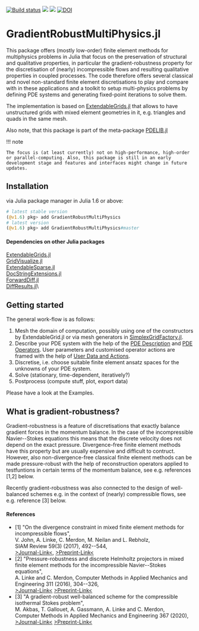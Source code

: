 [![Build status](https://github.com/chmerdon/GradientRobustMultiPhysics.jl/workflows/linux-macos-windows/badge.svg)](https://github.com/chmerdon/GradientRobustMultiPhysics.jl/actions)
[![](https://img.shields.io/badge/docs-stable-blue.svg)](https://chmerdon.github.io/GradientRobustMultiPhysics.jl/stable/index.html)
[![](https://img.shields.io/badge/docs-dev-blue.svg)](https://chmerdon.github.io/GradientRobustMultiPhysics.jl/dev/index.html)
[![DOI](https://zenodo.org/badge/229078096.svg)](https://zenodo.org/badge/latestdoi/229078096)

# GradientRobustMultiPhysics.jl

This package offers (mostly low-order) finite element methods for multiphysics problems in Julia that focus on the preservation of structural and qualitative properties, in particular the gradient-robustness property for the discretisation of (nearly) incompressible flows and resulting qualitative properties in coupled processes. The code therefore offers several classical and novel non-standard finite element discretisations to play and compare with in these applications and a toolkit to setup multi-physics problems by defining PDE systems and generating fixed-point iterations to solve them.

The implementation is based on [ExtendableGrids.jl](https://github.com/j-fu/ExtendableGrids.jl) that allows to have unstructured grids with mixed element geometries in it, e.g. triangles and quads in the same mesh.

Also note, that this package is part of the meta-package [PDELIB.jl](https://github.com/WIAS-BERLIN/PDELib.jl)

!!! note

    The focus is (at least currently) not on high-performance, high-order or parallel-computing. Also, this package is still in an early development stage and features and interfaces might change in future updates.
    

## Installation
via Julia package manager in Julia 1.6 or above:

```julia
# latest stable version
(@v1.6) pkg> add GradientRobustMultiPhysics
# latest version
(@v1.6) pkg> add GradientRobustMultiPhysics#master
```

#### Dependencies on other Julia packages

[ExtendableGrids.jl](https://github.com/j-fu/ExtendableGrids.jl)\
[GridVisualize.jl](https://github.com/j-fu/GridVisualize.jl)\
[ExtendableSparse.jl](https://github.com/j-fu/ExtendableSparse.jl)\
[DocStringExtensions.jl](https://github.com/JuliaDocs/DocStringExtensions.jl)\
[ForwardDiff.jl](https://github.com/JuliaDiff/ForwardDiff.jl)\
[DiffResults.jl](https://github.com/JuliaDiff/DiffResults.jl)\



## Getting started

The general work-flow is as follows:

1. Mesh the domain of computation, possibly using one of the constructors by ExtendableGrid.jl or via mesh generators in [SimplexGridFactory.jl](https://github.com/j-fu/SimplexGridFactory.jl).
2. Describe your PDE system with the help of the [PDE Description](@ref) and [PDE Operators](@ref). User parameters and customised operator actions are framed with the help of [User Data and Actions](@ref).
3. Discretise, i.e. choose suitable finite element ansatz spaces for the unknowns of your PDE system.
4. Solve (stationary, time-dependent, iteratively?)
5. Postprocess (compute stuff, plot, export data)

Please have a look at the Examples.




## What is gradient-robustness?

Gradient-robustness is a feature of discretisations that exactly balance gradient forces in the momentum balance. In the case of the incompressible Navier--Stokes equations this means that the discrete velocity does not depend on the exact pressure. Divergence-free finite element methods have this property but are usually expensive and difficult to contruct. However, also non-divergence-free classical finite element methods can be made pressure-robust with the help of reconstruction operators applied to testfuntions in certain terms of the momentum balance, see e.g. references [1,2] below.

Recently gradient-robustness was also connected to the design of well-balanced schemes e.g. in the context of (nearly) compressible flows, see e.g. reference [3] below.

#### References

- [1]   "On the divergence constraint in mixed finite element methods for incompressible flows",\
        V. John, A. Linke, C. Merdon, M. Neilan and L. Rebholz,\
        SIAM Review 59(3) (2017), 492--544,\
        [>Journal-Link<](https://doi.org/10.1137/15M1047696),
        [>Preprint-Link<](http://www.wias-berlin.de/publications/wias-publ/run.jsp?template=abstract&type=Preprint&year=2015&number=2177)
- [2]   "Pressure-robustness and discrete Helmholtz projectors in mixed finite element methods for the incompressible Navier--Stokes equations",\
        A. Linke and C. Merdon,
        Computer Methods in Applied Mechanics and Engineering 311 (2016), 304--326,\
        [>Journal-Link<](http://dx.doi.org/10.1016/j.cma.2016.08.018)
        [>Preprint-Link<](http://www.wias-berlin.de/publications/wias-publ/run.jsp?template=abstract&type=Preprint&year=2016&number=2250)
- [3]   "A gradient-robust well-balanced scheme for the compressible isothermal Stokes problem",\
        M. Akbas, T. Gallouet, A. Gassmann, A. Linke and C. Merdon,\
        Computer Methods in Applied Mechanics and Engineering 367 (2020),\
        [>Journal-Link<](https://doi.org/10.1016/j.cma.2020.113069)
        [>Preprint-Link<](https://arxiv.org/abs/1911.01295)

